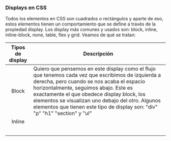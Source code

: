### Displays en CSS

Todos los elementos en CSS son cuadrados o rectángulos y aparte de eso, estos elementos tienen un comportamiento que se define a través de la propiedad display. Los display más comunes y usados son: block, inline, inline-block, none, table, flex y grid. Veamos de qué se tratan:

| Tipos de display | Descripción                                                                                                                                                                                                                                                                                                                                                                  |
|:----------------:| ---------------------------------------------------------------------------------------------------------------------------------------------------------------------------------------------------------------------------------------------------------------------------------------------------------------------------------------------------------------------------- |
|      Block       | Quiero que pensemos en este display como el flujo que tenemos cada vez que escribimos de izquierda a derecha, pero cuando se nos acaba el espacio horizontalmente, seguimos abajo. Este es exactamente el que obedece display block, los elementos se visualizan uno debajo del otro. Algunos elementos que tienen este tipo de display son: "div" "p" "h1" "section" y "ul" |
|      Inline      |                                                                                                                                                                                                                                                                                                                                                                              |
|                  |                                                                                                                                                                                                                                                                                                                                                                              |
|                  |                                                                                                                                                                                                                                                                                                                                                                              |
|                  |                                                                                                                                                                                                                                                                                                                                                                              |
|                  |                                                                                                                                                                                                                                                                                                                                                                              |
|                  |                                                                                                                                                                                                                                                                                                                                                                              |